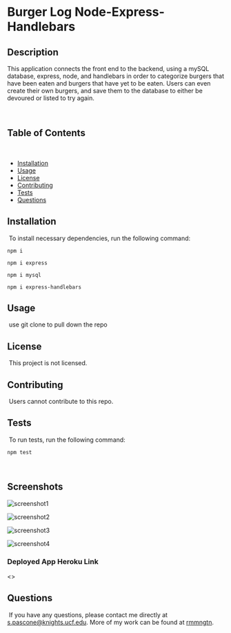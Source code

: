 # Burger Log Node-Express-Handlebars


## Description
​This application connects the front end to the backend, using a mySQL database, express, node, and handlebars in order to categorize burgers that have been eaten and burgers that have yet to be eaten. Users can even create their own burgers, and save them to the database to either be devoured or listed to try again. 
 
​
## Table of Contents 
​
* [Installation](#installation)
​
* [Usage](#usage)
​
* [License](#license)
​
* [Contributing](#contributing)
​
* [Tests](#tests)
​
* [Questions](#questions)
​
## Installation
​
To install necessary dependencies, run the following command:
​
```
npm i
```
```
npm i express
```
```
npm i mysql
```
```
npm i express-handlebars
```


## Usage
​
use git clone to pull down the repo 
​
## License
​
This project is not licensed.
  
## Contributing
​
Users cannot contribute to this repo.
​
## Tests
​
To run tests, run the following command:
​
```
npm test
```
​
## Screenshots

![screenshot1]()

![screenshot2]()

![screenshot3]()

![screenshot4]()

### Deployed App Heroku Link
<>

## Questions
​
If you have any questions, please contact me directly at <s.pascone@knights.ucf.edu>.
More of my work can be found at [rmmngtn](https://github.com/rmmngtn/).
